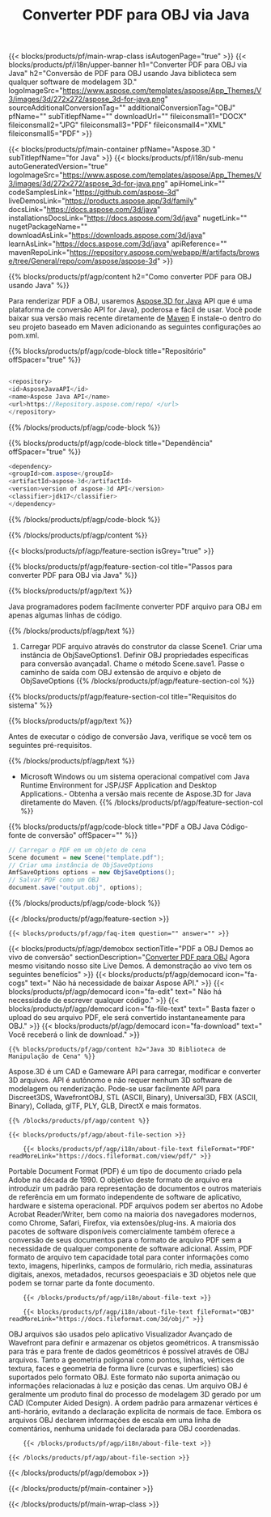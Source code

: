 ﻿---
title: Converter PDF para OBJ via Java 
url: /pt/java/conversion/pdf-to-obj/ 
description: Amostra de Java código de conversão para PDF formato para OBJ arquivo. Use este código de exemplo para converter PDF para OBJ em qualquer aplicativo baseado na Web ou Desktop Java.
---
{{< blocks/products/pf/main-wrap-class isAutogenPage="true" >}}
{{< blocks/products/pf/i18n/upper-banner h1="Converter PDF para OBJ via Java" h2="Conversão de PDF para OBJ usando Java biblioteca sem qualquer software de modelagem 3D." logoImageSrc="https://www.aspose.com/templates/aspose/App_Themes/V3/images/3d/272x272/aspose_3d-for-java.png" sourceAdditionalConversionTag="" additionalConversionTag="OBJ" pfName="" subTitlepfName="" downloadUrl="" fileiconsmall1="DOCX" fileiconsmall2="JPG" fileiconsmall3="PDF" fileiconsmall4="XML" fileiconsmall5="PDF" >}}

{{< blocks/products/pf/main-container pfName="Aspose.3D " subTitlepfName="for Java" >}}
{{< blocks/products/pf/i18n/sub-menu autoGeneratedVersion="true" logoImageSrc="https://www.aspose.com/templates/aspose/App_Themes/V3/images/3d/272x272/aspose_3d-for-java.png" apiHomeLink="" codeSamplesLink="https://github.com/aspose-3d" liveDemosLink="https://products.aspose.app/3d/family" docsLink="https://docs.aspose.com/3d/java" installationsDocsLink="https://docs.aspose.com/3d/java" nugetLink="" nugetPackageName="" downloadAsLink="https://downloads.aspose.com/3d/java" learnAsLink="https://docs.aspose.com/3d/java" apiReference="" mavenRepoLink="https://repository.aspose.com/webapp/#/artifacts/browse/tree/General/repo/com/aspose/aspose-3d" >}}

{{% blocks/products/pf/agp/content h2="Como converter PDF para OBJ usando Java" %}}

 Para renderizar PDF a OBJ, usaremos
 [Aspose.3D for Java](https://products.aspose.com/3d/java) 
 API que é uma plataforma de conversão API for Java}, poderosa e fácil de usar. Você pode baixar sua versão mais recente diretamente de
 [Maven](https://repository.aspose.com/webapp/#/artifacts/browse/tree/General/repo/com/aspose/aspose-3d) 
 E instale-o dentro do seu projeto baseado em Maven adicionando as seguintes configurações ao pom.xml.

{{% blocks/products/pf/agp/code-block title="Repositório" offSpacer="true" %}}

```cs

<repository>
<id>AsposeJavaAPI</id>
<name>Aspose Java API</name>
<url>https://Repository.aspose.com/repo/ </url>
</repository>


```

{{% /blocks/products/pf/agp/code-block %}}

{{% blocks/products/pf/agp/code-block title="Dependência" offSpacer="true" %}}

```cs
<dependency>
<groupId>com.aspose</groupId>
<artifactId>aspose-3d</artifactId>
<version>version of aspose-3d API</version>
<classifier>jdk17</classifier>
</dependency>


```

{{% /blocks/products/pf/agp/code-block %}}

{{% /blocks/products/pf/agp/content %}}

{{< blocks/products/pf/agp/feature-section isGrey="true" >}}

{{% blocks/products/pf/agp/feature-section-col title="Passos para converter PDF para OBJ via Java" %}}

{{% blocks/products/pf/agp/text %}}

 Java programadores podem facilmente converter PDF arquivo para OBJ em apenas algumas linhas de código.

{{% /blocks/products/pf/agp/text %}}

1. Carregar PDF arquivo através do construtor da classe Scene1. Criar uma instância de ObjSaveOptions1. Definir OBJ propriedades específicas para conversão avançada1. Chame o método Scene.save1. Passe o caminho de saída com OBJ extensão de arquivo e objeto de ObjSaveOptions
{{% /blocks/products/pf/agp/feature-section-col %}}

{{% blocks/products/pf/agp/feature-section-col title="Requisitos do sistema" %}}

{{% blocks/products/pf/agp/text %}}

 Antes de executar o código de conversão Java, verifique se você tem os seguintes pré-requisitos.

{{% /blocks/products/pf/agp/text %}}

- Microsoft Windows ou um sistema operacional compatível com Java Runtime Environment for JSP/JSF Application and Desktop Applications.- Obtenha a versão mais recente de Aspose.3D for Java diretamente do Maven.
{{% /blocks/products/pf/agp/feature-section-col %}}

{{% blocks/products/pf/agp/code-block title="PDF a OBJ Java Código-fonte de conversão" offSpacer="" %}}

```cs
// Carregar o PDF em um objeto de cena 
Scene document = new Scene("template.pdf");
// Criar uma instância de ObjSaveOptions 
AmfSaveOptions options = new ObjSaveOptions();
// Salvar PDF como um OBJ 
document.save("output.obj", options);   


```

{{% /blocks/products/pf/agp/code-block %}}

{{< /blocks/products/pf/agp/feature-section >}}

    {{< blocks/products/pf/agp/faq-item question="" answer="" >}}
 

<!-- aboutfile Starts -->

{{< blocks/products/pf/agp/demobox sectionTitle="PDF a OBJ Demos ao vivo de conversão" sectionDescription="[Converter PDF para OBJ](https://products.aspose.app/3d/conversion/pdf-to-obj) Agora mesmo visitando nosso site Live Demos. A demonstração ao vivo tem os seguintes benefícios" >}}
        {{< blocks/products/pf/agp/democard icon="fa-cogs" text=" Não há necessidade de baixar Aspose API." >}}
        {{< blocks/products/pf/agp/democard icon="fa-edit" text=" Não há necessidade de escrever qualquer código." >}}
        {{< blocks/products/pf/agp/democard icon="fa-file-text" text=" Basta fazer o upload do seu arquivo PDF, ele será convertido instantaneamente para OBJ." >}}
        {{< blocks/products/pf/agp/democard icon="fa-download" text=" Você receberá o link de download." >}}

    {{% blocks/products/pf/agp/content h2="Java 3D Biblioteca de Manipulação de Cena" %}}

 Aspose.3D é um CAD e Gameware API para carregar, modificar e converter 3D arquivos. API é autônomo e não requer nenhum 3D software de modelagem ou renderização. Pode-se usar facilmente API para Discreet3DS, WavefrontOBJ, STL (ASCII, Binary), Universal3D, FBX (ASCII, Binary), Collada, glTF, PLY, GLB, DirectX e mais formatos. 



    {{% /blocks/products/pf/agp/content %}}

    {{< blocks/products/pf/agp/about-file-section >}}

        {{< blocks/products/pf/agp/i18n/about-file-text fileFormat="PDF" readMoreLink="https://docs.fileformat.com/view/pdf/" >}}

Portable Document Format (PDF) é um tipo de documento criado pela Adobe na década de 1990. O objetivo deste formato de arquivo era introduzir um padrão para representação de documentos e outros materiais de referência em um formato independente de software de aplicativo, hardware e sistema operacional. PDF arquivos podem ser abertos no Adobe Acrobat Reader/Writer, bem como na maioria dos navegadores modernos, como Chrome, Safari, Firefox, via extensões/plug-ins. A maioria dos pacotes de software disponíveis comercialmente também oferece a conversão de seus documentos para o formato de arquivo PDF sem a necessidade de qualquer componente de software adicional. Assim, PDF formato de arquivo tem capacidade total para conter informações como texto, imagens, hiperlinks, campos de formulário, rich media, assinaturas digitais, anexos, metadados, recursos geoespaciais e 3D objetos nele que podem se tornar parte da fonte documento.

        {{< /blocks/products/pf/agp/i18n/about-file-text >}}

        {{< blocks/products/pf/agp/i18n/about-file-text fileFormat="OBJ" readMoreLink="https://docs.fileformat.com/3d/obj/" >}}

OBJ arquivos são usados pelo aplicativo Visualizador Avançado de Wavefront para definir e armazenar os objetos geométricos. A transmissão para trás e para frente de dados geométricos é possível através de OBJ arquivos. Tanto a geometria poligonal como pontos, linhas, vértices de textura, faces e geometria de forma livre (curvas e superfícies) são suportados pelo formato OBJ. Este formato não suporta animação ou informações relacionadas à luz e posição das cenas. Um arquivo OBJ é geralmente um produto final do processo de modelagem 3D gerado por um CAD (Computer Aided Design). A ordem padrão para armazenar vértices é anti-horário, evitando a declaração explícita de normais de face. Embora os arquivos OBJ declarem informações de escala em uma linha de comentários, nenhuma unidade foi declarada para OBJ coordenadas.

        {{< /blocks/products/pf/agp/i18n/about-file-text >}}

    {{< /blocks/products/pf/agp/about-file-section >}}

{{< /blocks/products/pf/agp/demobox >}}

<!-- aboutfile Ends -->


{{< /blocks/products/pf/main-container >}}
    
{{< /blocks/products/pf/main-wrap-class >}}